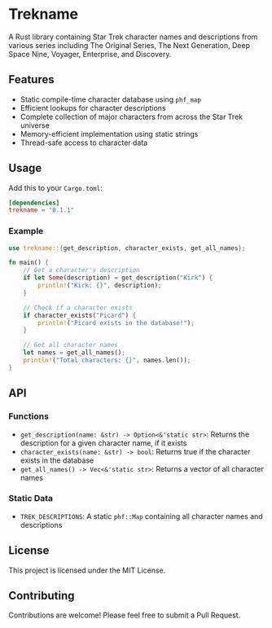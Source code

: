 # Trekname

A Rust library containing Star Trek character names and descriptions from various series including The Original Series, The Next Generation, Deep Space Nine, Voyager, Enterprise, and Discovery.

## Features

- Static compile-time character database using `phf_map`
- Efficient lookups for character descriptions
- Complete collection of major characters from across the Star Trek universe
- Memory-efficient implementation using static strings
- Thread-safe access to character data

## Usage

Add this to your `Cargo.toml`:

```toml
[dependencies]
trekname = "0.1.1"
```

### Example

```rust
use trekname::{get_description, character_exists, get_all_names};

fn main() {
    // Get a character's description
    if let Some(description) = get_description("Kirk") {
        println!("Kirk: {}", description);
    }

    // Check if a character exists
    if character_exists("Picard") {
        println!("Picard exists in the database!");
    }

    // Get all character names
    let names = get_all_names();
    println!("Total characters: {}", names.len());
}
```

## API

### Functions

- `get_description(name: &str) -> Option<&'static str>`: Returns the description for a given character name, if it exists
- `character_exists(name: &str) -> bool`: Returns true if the character exists in the database
- `get_all_names() -> Vec<&'static str>`: Returns a vector of all character names

### Static Data

- `TREK_DESCRIPTIONS`: A static `phf::Map` containing all character names and descriptions

## License

This project is licensed under the MIT License.

## Contributing

Contributions are welcome! Please feel free to submit a Pull Request.
